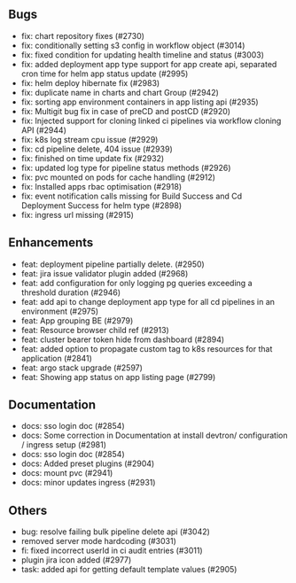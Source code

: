 ## Bugs
- fix: chart repository fixes (#2730)
- fix: conditionally setting s3 config in workflow object (#3014)
- fix: fixed condition for updating health timeline and status (#3003)
- fix: added deployment app type support for app create api, separated cron time for helm app status update (#2995)
- fix: helm deploy hibernate fix (#2983)
- fix: duplicate name in charts and chart Group (#2942)
- fix: sorting app environment containers in app listing api  (#2935)
- fix: Multigit bug fix in case of preCD and postCD (#2920)
- fix: Injected support for cloning linked ci pipelines via workflow cloning API (#2944)
- fix: k8s log stream cpu issue (#2929)
- fix: cd pipeline delete, 404 issue (#2939)
- fix: finished on time update fix (#2932)
- fix: updated log type for pipeline status methods (#2926)
- fix: pvc mounted on pods for cache handling  (#2912)
- fix: Installed apps rbac optimisation (#2918)
- fix: event notification calls missing for Build Success and Cd Deployment Success for helm type (#2898)
- fix: ingress url missing (#2915)
## Enhancements
- feat: deployment pipeline partially delete. (#2950)
- feat: jira issue validator plugin added (#2968)
- feat: add configuration for only logging pg queries exceeding a threshold duration (#2946)
- feat: add api to change deployment app type for all cd pipelines in an environment (#2975)
- feat: App grouping BE (#2979)
- feat: Resource browser child ref (#2913)
- feat: cluster bearer token hide from dashboard (#2894)
- feat: added option to propagate custom tag to k8s resources for that application (#2841)
- feat: argo stack upgrade (#2597)
- feat: Showing app status on app listing page (#2799)
## Documentation
- docs: sso login doc (#2854)
- docs: Some correction in Documentation at install devtron/ configuration / ingress setup (#2981)
- docs: sso login doc (#2854)
- docs: Added preset plugins (#2904)
- docs: mount pvc (#2941)
- docs: minor updates ingress (#2931)
## Others
- bug: resolve failing bulk pipeline delete api (#3042)
- removed server mode hardcoding (#3031)
- fi: fixed incorrect userId in ci audit entries (#3011)
- plugin jira icon added (#2977)
- task: added api for getting default template values (#2905)
